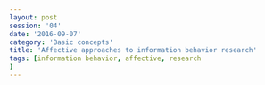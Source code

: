 ```yaml
--- 
layout: post 
session: '04' 
date: '2016-09-07' 
category: 'Basic concepts' 
title: 'Affective approaches to information behavior research' 
tags: [information behavior, affective, research] 
--- 
```


<excerpt/>
